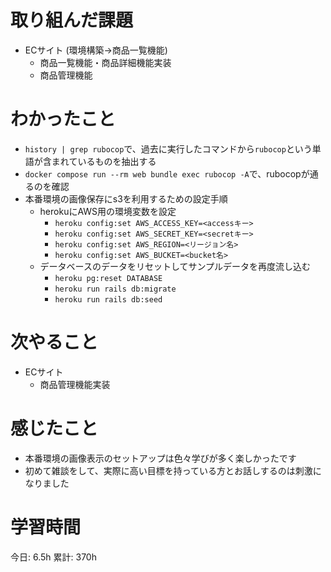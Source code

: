 # 取り組んだ課題 
+ ECサイト (環境構築->商品一覧機能)
    + 商品一覧機能・商品詳細機能実装
    + 商品管理機能
# わかったこと 
+ `history | grep rubocop`で、過去に実行したコマンドから`rubocop`という単語が含まれているものを抽出する
+ `docker compose run --rm web bundle exec rubocop -A`で、rubocopが通るのを確認
+ 本番環境の画像保存にs3を利用するための設定手順
    + herokuにAWS用の環境変数を設定
        + `heroku config:set AWS_ACCESS_KEY=<accessキー>`
        + `heroku config:set AWS_SECRET_KEY=<secretキー>`
        + `heroku config:set AWS_REGION=<リージョン名>`
        + `heroku config:set AWS_BUCKET=<bucket名>`
    + データベースのデータをリセットしてサンプルデータを再度流し込む
        + `heroku pg:reset DATABASE`
        + `heroku run rails db:migrate`
        + `heroku run rails db:seed`
# 次やること
+ ECサイト
    + 商品管理機能実装
# 感じたこと
+ 本番環境の画像表示のセットアップは色々学びが多く楽しかったです
+ 初めて雑談をして、実際に高い目標を持っている方とお話しするのは刺激になりました
# 学習時間  
今日: 6.5h 
累計: 370h 



